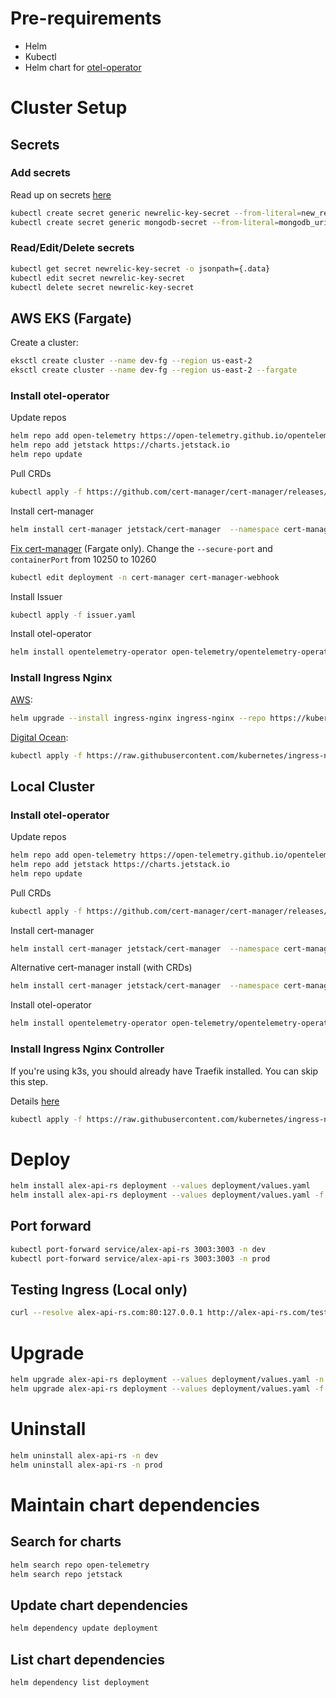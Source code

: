 # Pre-requirements
- Helm
- Kubectl
- Helm chart for [otel-operator](https://github.com/open-telemetry/opentelemetry-helm-charts/blob/main/charts/opentelemetry-operator/README.md)

# Cluster Setup

## Secrets

### Add secrets
Read up on secrets [here](https://kubernetes.io/docs/concepts/configuration/secret/)

```bash
kubectl create secret generic newrelic-key-secret --from-literal=new_relic_license_key=XXXX
kubectl create secret generic mongodb-secret --from-literal=mongodb_uri=XXXX -n dev
```

### Read/Edit/Delete secrets
```bash
kubectl get secret newrelic-key-secret -o jsonpath={.data}
kubectl edit secret newrelic-key-secret
kubectl delete secret newrelic-key-secret
```


## AWS EKS (Fargate)

Create a cluster:
```bash
eksctl create cluster --name dev-fg --region us-east-2
eksctl create cluster --name dev-fg --region us-east-2 --fargate

```

### Install otel-operator

Update repos
```bash
helm repo add open-telemetry https://open-telemetry.github.io/opentelemetry-helm-charts
helm repo add jetstack https://charts.jetstack.io
helm repo update
```

Pull CRDs
```bash
kubectl apply -f https://github.com/cert-manager/cert-manager/releases/download/v1.13.1/cert-manager.crds.yaml
```

Install cert-manager
```bash
helm install cert-manager jetstack/cert-manager  --namespace cert-manager --create-namespace --version v1.13.1
```

[Fix cert-manager](https://github.com/cert-manager/cert-manager/issues/3237#issuecomment-827523656) (Fargate only).
Change the `--secure-port` and `containerPort` from 10250 to 10260
```bash
kubectl edit deployment -n cert-manager cert-manager-webhook
```

Install Issuer
```bash
kubectl apply -f issuer.yaml
```

Install otel-operator
```bash
helm install opentelemetry-operator open-telemetry/opentelemetry-operator
```


### Install Ingress Nginx

[AWS](https://kubernetes.github.io/ingress-nginx/deploy/#aws):
```bash
helm upgrade --install ingress-nginx ingress-nginx --repo https://kubernetes.github.io/ingress-nginx --namespace ingress-nginx --create-namespace
```

[Digital Ocean](https://kubernetes.github.io/ingress-nginx/deploy/#digital-ocean):
```bash
kubectl apply -f https://raw.githubusercontent.com/kubernetes/ingress-nginx/controller-v1.8.2/deploy/static/provider/do/deploy.yaml
```


## Local Cluster

### Install otel-operator

Update repos
```bash
helm repo add open-telemetry https://open-telemetry.github.io/opentelemetry-helm-charts
helm repo add jetstack https://charts.jetstack.io
helm repo update
```

Pull CRDs
```bash
kubectl apply -f https://github.com/cert-manager/cert-manager/releases/download/v1.13.1/cert-manager.crds.yaml
```

Install cert-manager
```bash
helm install cert-manager jetstack/cert-manager  --namespace cert-manager --create-namespace --version v1.13.1
```

Alternative cert-manager install (with CRDs)
```bash
helm install cert-manager jetstack/cert-manager  --namespace cert-manager --create-namespace --version v1.13.1 --set installCRDs=true
```

Install otel-operator

```bash
helm install opentelemetry-operator open-telemetry/opentelemetry-operator
```

### Install Ingress Nginx Controller

If you're using k3s, you should already have Traefik installed. You can skip this step.

Details [here](https://kubernetes.github.io/ingress-nginx/deploy/#bare-metal-clusters)
```bash
kubectl apply -f https://raw.githubusercontent.com/kubernetes/ingress-nginx/controller-v1.8.2/deploy/static/provider/baremetal/deploy.yaml
```

# Deploy
```bash
helm install alex-api-rs deployment --values deployment/values.yaml
helm install alex-api-rs deployment --values deployment/values.yaml -f deployment/prod-values.yaml
```

## Port forward
```bash
kubectl port-forward service/alex-api-rs 3003:3003 -n dev
kubectl port-forward service/alex-api-rs 3003:3003 -n prod
```

## Testing Ingress (Local only)
```bash
curl --resolve alex-api-rs.com:80:127.0.0.1 http://alex-api-rs.com/test
```

# Upgrade
```bash
helm upgrade alex-api-rs deployment --values deployment/values.yaml -n dev
helm upgrade alex-api-rs deployment --values deployment/values.yaml -f deployment/prod-values.yaml -n prod
```

# Uninstall
```bash
helm uninstall alex-api-rs -n dev
helm uninstall alex-api-rs -n prod
```

# Maintain chart dependencies

## Search for charts
```bash
helm search repo open-telemetry
helm search repo jetstack
```

## Update chart dependencies
```bash
helm dependency update deployment
```

## List chart dependencies
```bash
helm dependency list deployment
```